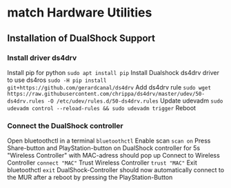 # match Hardware Utilities

## Installation of DualShock Support

### Install driver ds4drv
Install pip for python
`sudo apt install pip`
Install Dualshock ds4drv driver to use ds4ros
`sudo -H pip install git+https://github.com/gerardcanal/ds4drv`
Add ds4drv rule
`sudo wget https://raw.githubusercontent.com/chrippa/ds4drv/master/udev/50-ds4drv.rules -O /etc/udev/rules.d/50-ds4drv.rules`
Update udevadm
`sudo udevadm control --reload-rules && sudo udevadm trigger` 
Reboot

### Connect the DualShock controller
Open bluetoothctl in a terminal
`bluetoothctl`
Enable scan
`scan on`
Press Share-button and PlayStation-button on DualShock controller for 5s
"Wireless Controller" with MAC-adress should pop up
Connect to Wireless Controller
`connect "MAC"`
Trust Wireless Controller
`trust "MAC"`
Exit bluetoothctl
`exit`
DualShock-Controller should now automatically connect to the MUR after a reboot by pressing the PlayStation-Button